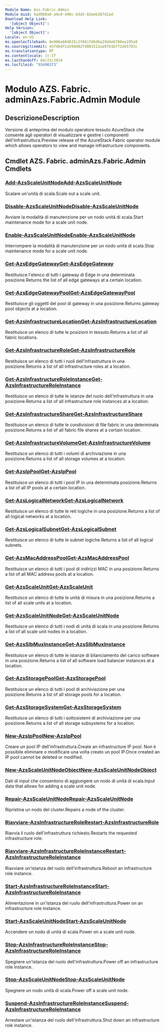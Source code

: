 ```yaml
---
Module Name: Azs.Fabric.Admin
Module Guid: 6ad9b0a0-a9c0-490c-83d3-02eeb307d1ad
Download Help Link:
  '[object Object]': 
Help Version:
  '[object Object]': 
Locale: en-US
ms.openlocfilehash: 6e906a60d625c2f661fd6dba29d4e6700ea195a9
ms.sourcegitcommit: 43f4bdf2a59dd82fd881512aa9761bf72eb5703c
ms.translationtype: MT
ms.contentlocale: it-IT
ms.lasthandoff: 04/23/2019
ms.locfileid: "93490373"
---
```

# <span data-ttu-id="00747-101">Modulo AZS. Fabric. admin</span><span class="sxs-lookup"><span data-stu-id="00747-101">Azs.Fabric.Admin Module</span></span>
## <span data-ttu-id="00747-102">Descrizione</span><span class="sxs-lookup"><span data-stu-id="00747-102">Description</span></span>
<span data-ttu-id="00747-103">Versione di anteprima del modulo operatore tessuto AzureStack che consente agli operatori di visualizzare e gestire i componenti dell'infrastruttura.</span><span class="sxs-lookup"><span data-stu-id="00747-103">Preview release of the AzureStack Fabric operator module which allows operators to view and manage infrastructure components.</span></span>

## <span data-ttu-id="00747-104">Cmdlet AZS. Fabric. admin</span><span class="sxs-lookup"><span data-stu-id="00747-104">Azs.Fabric.Admin Cmdlets</span></span>
### [<span data-ttu-id="00747-105">Add-AzsScaleUnitNode</span><span class="sxs-lookup"><span data-stu-id="00747-105">Add-AzsScaleUnitNode</span></span>](Add-AzsScaleUnitNode.md)
<span data-ttu-id="00747-106">Scalare un'unità di scala.</span><span class="sxs-lookup"><span data-stu-id="00747-106">Scale out a scale unit.</span></span>

### [<span data-ttu-id="00747-107">Disable-AzsScaleUnitNode</span><span class="sxs-lookup"><span data-stu-id="00747-107">Disable-AzsScaleUnitNode</span></span>](Disable-AzsScaleUnitNode.md)
<span data-ttu-id="00747-108">Avviare la modalità di manutenzione per un nodo unità di scala.</span><span class="sxs-lookup"><span data-stu-id="00747-108">Start maintenance mode for a scale unit node.</span></span>

### [<span data-ttu-id="00747-109">Enable-AzsScaleUnitNode</span><span class="sxs-lookup"><span data-stu-id="00747-109">Enable-AzsScaleUnitNode</span></span>](Enable-AzsScaleUnitNode.md)
<span data-ttu-id="00747-110">Interrompere la modalità di manutenzione per un nodo unità di scala.</span><span class="sxs-lookup"><span data-stu-id="00747-110">Stop maintenance mode for a scale unit node.</span></span>

### [<span data-ttu-id="00747-111">Get-AzsEdgeGateway</span><span class="sxs-lookup"><span data-stu-id="00747-111">Get-AzsEdgeGateway</span></span>](Get-AzsEdgeGateway.md)
<span data-ttu-id="00747-112">Restituisce l'elenco di tutti i gateway di Edge in una determinata posizione.</span><span class="sxs-lookup"><span data-stu-id="00747-112">Returns the list of all edge gateways at a certain location.</span></span>

### [<span data-ttu-id="00747-113">Get-AzsEdgeGatewayPool</span><span class="sxs-lookup"><span data-stu-id="00747-113">Get-AzsEdgeGatewayPool</span></span>](Get-AzsEdgeGatewayPool.md)
<span data-ttu-id="00747-114">Restituisce gli oggetti del pool di gateway in una posizione.</span><span class="sxs-lookup"><span data-stu-id="00747-114">Returns gateway pool objects at a location.</span></span>

### [<span data-ttu-id="00747-115">Get-AzsInfrastructureLocation</span><span class="sxs-lookup"><span data-stu-id="00747-115">Get-AzsInfrastructureLocation</span></span>](Get-AzsInfrastructureLocation.md)
<span data-ttu-id="00747-116">Restituisce un elenco di tutte le posizioni in tessuto.</span><span class="sxs-lookup"><span data-stu-id="00747-116">Returns a list of all fabric locations.</span></span>

### [<span data-ttu-id="00747-117">Get-AzsInfrastructureRole</span><span class="sxs-lookup"><span data-stu-id="00747-117">Get-AzsInfrastructureRole</span></span>](Get-AzsInfrastructureRole.md)
<span data-ttu-id="00747-118">Restituisce un elenco di tutti i ruoli dell'infrastruttura in una posizione.</span><span class="sxs-lookup"><span data-stu-id="00747-118">Returns a list of all infrastructure roles at a location.</span></span>

### [<span data-ttu-id="00747-119">Get-AzsInfrastructureRoleInstance</span><span class="sxs-lookup"><span data-stu-id="00747-119">Get-AzsInfrastructureRoleInstance</span></span>](Get-AzsInfrastructureRoleInstance.md)
<span data-ttu-id="00747-120">Restituisce un elenco di tutte le istanze del ruolo dell'infrastruttura in una posizione.</span><span class="sxs-lookup"><span data-stu-id="00747-120">Returns a list of all infrastructure role instances at a location.</span></span>

### [<span data-ttu-id="00747-121">Get-AzsInfrastructureShare</span><span class="sxs-lookup"><span data-stu-id="00747-121">Get-AzsInfrastructureShare</span></span>](Get-AzsInfrastructureShare.md)
<span data-ttu-id="00747-122">Restituisce un elenco di tutte le condivisioni di file fabric in una determinata posizione.</span><span class="sxs-lookup"><span data-stu-id="00747-122">Returns a list of all fabric file shares at a certain location.</span></span>

### [<span data-ttu-id="00747-123">Get-AzsInfrastructureVolume</span><span class="sxs-lookup"><span data-stu-id="00747-123">Get-AzsInfrastructureVolume</span></span>](Get-AzsInfrastructureVolume.md)
<span data-ttu-id="00747-124">Restituisce un elenco di tutti i volumi di archiviazione in una posizione.</span><span class="sxs-lookup"><span data-stu-id="00747-124">Returns a list of all storage volumes at a location.</span></span>

### [<span data-ttu-id="00747-125">Get-AzsIpPool</span><span class="sxs-lookup"><span data-stu-id="00747-125">Get-AzsIpPool</span></span>](Get-AzsIpPool.md)
<span data-ttu-id="00747-126">Restituisce un elenco di tutti i pool IP in una determinata posizione.</span><span class="sxs-lookup"><span data-stu-id="00747-126">Returns a list of all IP pools at a certain location.</span></span>

### [<span data-ttu-id="00747-127">Get-AzsLogicalNetwork</span><span class="sxs-lookup"><span data-stu-id="00747-127">Get-AzsLogicalNetwork</span></span>](Get-AzsLogicalNetwork.md)
<span data-ttu-id="00747-128">Restituisce un elenco di tutte le reti logiche in una posizione.</span><span class="sxs-lookup"><span data-stu-id="00747-128">Returns a list of all logical networks at a location.</span></span>

### [<span data-ttu-id="00747-129">Get-AzsLogicalSubnet</span><span class="sxs-lookup"><span data-stu-id="00747-129">Get-AzsLogicalSubnet</span></span>](Get-AzsLogicalSubnet.md)
<span data-ttu-id="00747-130">Restituisce un elenco di tutte le subnet logiche.</span><span class="sxs-lookup"><span data-stu-id="00747-130">Returns a list of all logical subnets.</span></span>

### [<span data-ttu-id="00747-131">Get-AzsMacAddressPool</span><span class="sxs-lookup"><span data-stu-id="00747-131">Get-AzsMacAddressPool</span></span>](Get-AzsMacAddressPool.md)
<span data-ttu-id="00747-132">Restituisce un elenco di tutti i pool di indirizzi MAC in una posizione.</span><span class="sxs-lookup"><span data-stu-id="00747-132">Returns a list of all MAC address pools at a location.</span></span>

### [<span data-ttu-id="00747-133">Get-AzsScaleUnit</span><span class="sxs-lookup"><span data-stu-id="00747-133">Get-AzsScaleUnit</span></span>](Get-AzsScaleUnit.md)
<span data-ttu-id="00747-134">Restituisce un elenco di tutte le unità di misura in una posizione.</span><span class="sxs-lookup"><span data-stu-id="00747-134">Returns a list of all scale units at a location.</span></span>

### [<span data-ttu-id="00747-135">Get-AzsScaleUnitNode</span><span class="sxs-lookup"><span data-stu-id="00747-135">Get-AzsScaleUnitNode</span></span>](Get-AzsScaleUnitNode.md)
<span data-ttu-id="00747-136">Restituisce un elenco di tutti i nodi di unità di scala in una posizione.</span><span class="sxs-lookup"><span data-stu-id="00747-136">Returns a list of all scale unit nodes in a location.</span></span>

### [<span data-ttu-id="00747-137">Get-AzsSlbMuxInstance</span><span class="sxs-lookup"><span data-stu-id="00747-137">Get-AzsSlbMuxInstance</span></span>](Get-AzsSlbMuxInstance.md)
<span data-ttu-id="00747-138">Restituisce un elenco di tutte le istanze di bilanciamento del carico software in una posizione.</span><span class="sxs-lookup"><span data-stu-id="00747-138">Returns a list of all software load balancer instances at a location.</span></span>

### [<span data-ttu-id="00747-139">Get-AzsStoragePool</span><span class="sxs-lookup"><span data-stu-id="00747-139">Get-AzsStoragePool</span></span>](Get-AzsStoragePool.md)
<span data-ttu-id="00747-140">Restituisce un elenco di tutti i pool di archiviazione per una posizione.</span><span class="sxs-lookup"><span data-stu-id="00747-140">Returns a list of all storage pools for a location.</span></span>

### [<span data-ttu-id="00747-141">Get-AzsStorageSystem</span><span class="sxs-lookup"><span data-stu-id="00747-141">Get-AzsStorageSystem</span></span>](Get-AzsStorageSystem.md)
<span data-ttu-id="00747-142">Restituisce un elenco di tutti i sottosistemi di archiviazione per una posizione.</span><span class="sxs-lookup"><span data-stu-id="00747-142">Returns a list of all storage subsystems for a location.</span></span>

### [<span data-ttu-id="00747-143">New-AzsIpPool</span><span class="sxs-lookup"><span data-stu-id="00747-143">New-AzsIpPool</span></span>](New-AzsIpPool.md)
<span data-ttu-id="00747-144">Creare un pool IP dell'infrastruttura.</span><span class="sxs-lookup"><span data-stu-id="00747-144">Create an infrastructure IP pool.</span></span>
<span data-ttu-id="00747-145">Non è possibile eliminare o modificare una volta creato un pool IP.</span><span class="sxs-lookup"><span data-stu-id="00747-145">Once created an IP pool cannot be deleted or modified.</span></span>

### [<span data-ttu-id="00747-146">New-AzsScaleUnitNodeObject</span><span class="sxs-lookup"><span data-stu-id="00747-146">New-AzsScaleUnitNodeObject</span></span>](New-AzsScaleUnitNodeObject.md)
<span data-ttu-id="00747-147">Dati di input che consentono di aggiungere un nodo di unità di scala.</span><span class="sxs-lookup"><span data-stu-id="00747-147">Input data that allows for adding a scale unit node.</span></span>

### [<span data-ttu-id="00747-148">Repair-AzsScaleUnitNode</span><span class="sxs-lookup"><span data-stu-id="00747-148">Repair-AzsScaleUnitNode</span></span>](Repair-AzsScaleUnitNode.md)
<span data-ttu-id="00747-149">Ripristina un nodo del cluster.</span><span class="sxs-lookup"><span data-stu-id="00747-149">Repairs a node of the cluster.</span></span>

### [<span data-ttu-id="00747-150">Riavviare-AzsInfrastructureRole</span><span class="sxs-lookup"><span data-stu-id="00747-150">Restart-AzsInfrastructureRole</span></span>](Restart-AzsInfrastructureRole.md)
<span data-ttu-id="00747-151">Riavvia il ruolo dell'infrastruttura richiesto.</span><span class="sxs-lookup"><span data-stu-id="00747-151">Restarts the requested infrastructure role.</span></span>

### [<span data-ttu-id="00747-152">Riavviare-AzsInfrastructureRoleInstance</span><span class="sxs-lookup"><span data-stu-id="00747-152">Restart-AzsInfrastructureRoleInstance</span></span>](Restart-AzsInfrastructureRoleInstance.md)
<span data-ttu-id="00747-153">Riavviare un'istanza del ruolo dell'infrastruttura.</span><span class="sxs-lookup"><span data-stu-id="00747-153">Reboot an infrastructure role instance.</span></span>

### [<span data-ttu-id="00747-154">Start-AzsInfrastructureRoleInstance</span><span class="sxs-lookup"><span data-stu-id="00747-154">Start-AzsInfrastructureRoleInstance</span></span>](Start-AzsInfrastructureRoleInstance.md)
<span data-ttu-id="00747-155">Alimentazione in un'istanza del ruolo dell'infrastruttura.</span><span class="sxs-lookup"><span data-stu-id="00747-155">Power on an infrastructure role instance.</span></span>

### [<span data-ttu-id="00747-156">Start-AzsScaleUnitNode</span><span class="sxs-lookup"><span data-stu-id="00747-156">Start-AzsScaleUnitNode</span></span>](Start-AzsScaleUnitNode.md)
<span data-ttu-id="00747-157">Accendere un nodo di unità di scala.</span><span class="sxs-lookup"><span data-stu-id="00747-157">Power on a scale unit node.</span></span>

### [<span data-ttu-id="00747-158">Stop-AzsInfrastructureRoleInstance</span><span class="sxs-lookup"><span data-stu-id="00747-158">Stop-AzsInfrastructureRoleInstance</span></span>](Stop-AzsInfrastructureRoleInstance.md)
<span data-ttu-id="00747-159">Spegnere un'istanza del ruolo dell'infrastruttura.</span><span class="sxs-lookup"><span data-stu-id="00747-159">Power off an infrastructure role instance.</span></span>

### [<span data-ttu-id="00747-160">Stop-AzsScaleUnitNode</span><span class="sxs-lookup"><span data-stu-id="00747-160">Stop-AzsScaleUnitNode</span></span>](Stop-AzsScaleUnitNode.md)
<span data-ttu-id="00747-161">Spegnere un nodo unità di scala.</span><span class="sxs-lookup"><span data-stu-id="00747-161">Power off a scale unit node.</span></span>

### [<span data-ttu-id="00747-162">Suspend-AzsInfrastructureRoleInstance</span><span class="sxs-lookup"><span data-stu-id="00747-162">Suspend-AzsInfrastructureRoleInstance</span></span>](Suspend-AzsInfrastructureRoleInstance.md)
<span data-ttu-id="00747-163">Arrestare un'istanza del ruolo dell'infrastruttura.</span><span class="sxs-lookup"><span data-stu-id="00747-163">Shut down an infrastructure role instance.</span></span>


